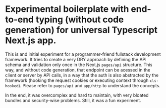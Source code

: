 # Experimental boilerplate with end-to-end typing (without code generation) for universal Typescript Next.js app.

This is and initial experiment for a programmer-friend fullstack development framework. It tries to create a very DRY approach by defining the API schema and validation only once in the Next.js ```pages/api``` structure. This way, and without code generation, that endpoint can be acessed in the client or server by API calls, in a way that the auth is also abstracted by the framework (hooking the request cookies or executing context through ```cls-hooked```). Please refer to ```pages/api``` and ```app/http``` to understand the concepts.

In the end, it was overcomplex and hard to maintain, with very bloated bundles and security-wise problems. Still, it was a fun experiment.
